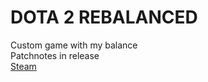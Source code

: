 # DOTA 2 REBALANCED
Custom game with my balance<br>
Patchnotes in release<br>
<a href="https://steamcommunity.com/sharedfiles/filedetails/?id=3569160577">Steam</a>
